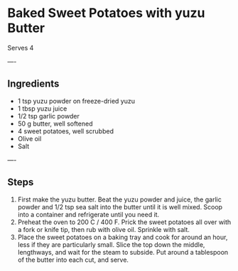 # Baked Sweet Potatoes with yuzu Butter

Serves 4

—-

## Ingredients

* 1 tsp yuzu powder on freeze-dried yuzu
* 1 tbsp yuzu juice
* 1/2 tsp garlic powder
* 50 g butter, well softened
* 4 sweet potatoes, well scrubbed
* Olive oil
* Salt

—-

## Steps

1.  First make the yuzu butter. Beat the yuzu powder and juice, the garlic powder and 1/2 tsp sea salt into the butter until it is well mixed. Scoop into a container and refrigerate until you need it.
2.  Preheat the oven to 200 C / 400 F. Prick the sweet potatoes all over with a fork or knife tip, then rub with olive oil. Sprinkle with salt.
3.  Place the sweet potatoes on a baking tray and cook for around an hour, less if they are particularly small. Slice the top down the middle, lengthways, and wait for the steam to subside. Put around a tablespoon of the butter into each cut, and serve.